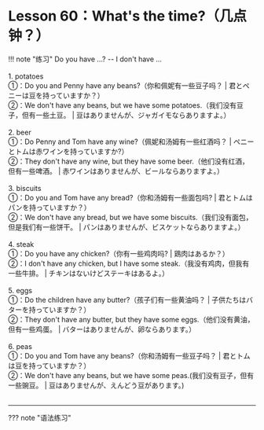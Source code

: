 # Lesson 60：What's the time?（几点钟？）


!!! note "练习"
    Do you have ...?  -- I don't have ...<br>
    <br>
    1. potatoes<br>
    ①：Do you and Penny have any beans?（你和佩妮有一些豆子吗？ | 君とペニーは豆を持っていますか？）<br>
    ②：We don't have any beans, but we have some potatoes.（我们没有豆子，但有一些土豆。 | 豆はありませんが、ジャガイモならありますよ。）<br>
    <br>
    2. beer<br>
    ①：Do Penny and Tom have any wine?（佩妮和汤姆有一些红酒吗？ | ペニーとトムは赤ワインを持っていますか?）<br>
    ②：They don't have any wine, but they have some beer.（他们没有红酒，但有一些啤酒。 | 赤ワインはありませんが、ビールならありますよ。）<br>
    <br>
    3. biscuits<br>
    ①：Do you and Tom have any bread?（你和汤姆有一些面包吗? | 君とトムはパンを持っていますか？）<br>
    ②：We don't have any bread, but we have some biscuits.（我们没有面包，但是我们有一些饼干。 | パンはありませんが、ビスケットならありますよ。）<br>
    <br>
    4. steak<br>
    ①：Do you have any chicken?（你有一些鸡肉吗? | 鶏肉はあるか？）<br>
    ②：I don't have any chicken, but I have some steak.（我没有鸡肉，但我有一些牛排。 | チキンはないけどステーキはあるよ。）<br>
    <br>
    5. eggs<br>
    ①：Do the children have any butter?（孩子们有一些黄油吗？ | 子供たちはバターを持っていますか？）<br>
    ②：They don't have any butter, but they have some eggs.（他们没有黄油，但有一些鸡蛋。 | バターはありませんが、卵ならあります。）<br>
    <br>
    6. peas<br>
    ①：Do you and Tom have any beans?（你和汤姆有一些豆子吗？ | 君とトムは豆を持っていますか？）<br>
    ②：We don't have any beans, but we have some peas.(我们没有豆子，但有一些豌豆。 | 豆はありませんが、えんどう豆があります。)<br>
    <br>


---
??? note "语法练习"




